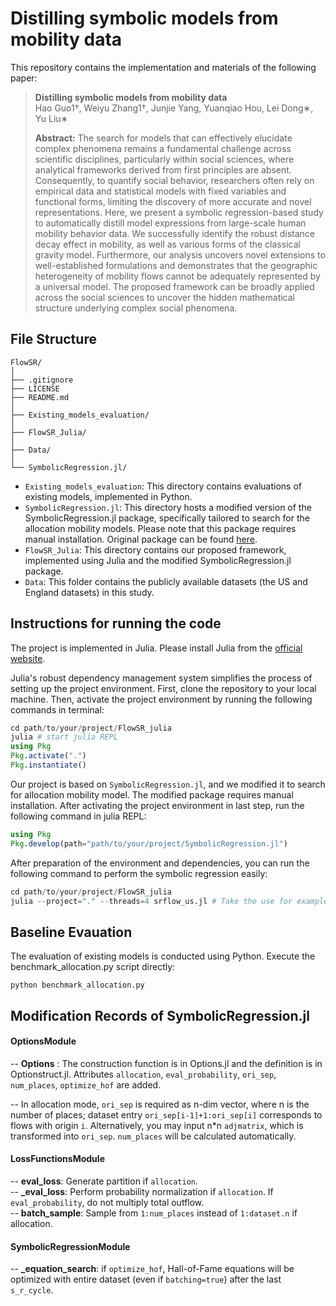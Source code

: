 # Distilling symbolic models from mobility data

This repository contains the implementation and materials of the following paper:
>**Distilling symbolic models from mobility data**   
Hao Guo1†, Weiyu Zhang1†, Junjie Yang, Yuanqiao Hou, Lei Dong∗, Yu Liu∗
>  
>**Abstract:** The search for models that can effectively elucidate complex phenomena remains a fundamental challenge across scientific disciplines, particularly within social sciences, where analytical frameworks derived from first principles are absent. Consequently, to quantify social behavior, researchers often rely on empirical data and statistical models with fixed variables and functional forms, limiting the discovery of more accurate and novel representations. Here, we present a symbolic regression-based study to automatically distill model expressions from large-scale human mobility behavior data. We successfully identify the robust distance decay effect in mobility, as well as various forms of the classical gravity model. Furthermore, our analysis uncovers novel extensions to well-established formulations and demonstrates that the geographic heterogeneity of mobility flows cannot be adequately represented by a universal model. The proposed framework can be broadly applied across the social sciences to uncover the hidden mathematical structure underlying complex social phenomena.

## File Structure
    FlowSR/
    │
    ├── .gitignore              
    ├── LICENSE                 
    ├── README.md              
    │
    ├── Existing_models_evaluation/  
    │
    ├── FlowSR_Julia/               
    │   
    ├── Data/
    │
    └── SymbolicRegression.jl/     

- `Existing_models_evaluation`: This directory contains evaluations of existing models, implemented in Python.
- `SymbolicRegression.jl`: This directory hosts a modified version of the SymbolicRegression.jl package, specifically tailored to search for the allocation mobility models. Please note that this package requires manual installation. Original package can be found [here](   https://github.com/MilesCranmer/SymbolicRegression.jl).
- `FlowSR_Julia`: This directory contains our proposed framework, implemented using Julia and the modified SymbolicRegression.jl package.
- `Data`: This folder contains the publicly available datasets (the US and England datasets) in this study.

## Instructions for running the code
The project is implemented in Julia. Please install Julia from the [official website](https://julialang.org/downloads/).

Julia's robust dependency management system simplifies the process of setting up the project environment. First, clone the repository to your local machine. Then, activate the project environment by running the following commands in terminal:
```julia
cd path/to/your/project/FlowSR_julia
julia # start julia REPL
using Pkg
Pkg.activate(".")
Pkg.instantiate()
```

Our project is based on `SymbolicRegression.jl`, and we modified it to search for allocation mobility model. The modified package requires manual installation. After activating the project environment in last step, run the following command in julia REPL:
```julia
using Pkg
Pkg.develop(path="path/to/your/project/SymbolicRegression.jl")
```

After preparation of the environment and dependencies, you can run the following command to perform the symbolic regression easily:

```julia
cd path/to/your/project/FlowSR_julia
julia --project="." --threads=4 srflow_us.jl # Take the use for example 
```


## Baseline Evauation
The evaluation of existing models is conducted using Python. Execute the benchmark_allocation.py script directly:
```
python benchmark_allocation.py
```

## Modification Records of SymbolicRegression.jl 

#### OptionsModule

--  **Options** : The construction function is in Options.jl and the definition is in Optionstruct.jl. Attributes `allocation`, `eval_probability`, `ori_sep`, `num_places`,  `optimize_hof` are added.  

-- In allocation mode, `ori_sep` is required as n-dim vector, where n is the number of places; dataset entry `ori_sep[i-1]+1:ori_sep[i]` corresponds to flows with origin `i`. Alternatively, you may input n*n `adjmatrix`, which is transformed into `ori_sep`. `num_places` will be calculated automatically.  

#### LossFunctionsModule

-- **eval_loss**: Generate partition if `allocation`.  
-- **_eval_loss**: Perform probability normalization if `allocation`. If `eval_probability`, do not multiply total outflow.  
-- **batch_sample**: Sample from `1:num_places` instead of `1:dataset.n` if allocation.

#### SymbolicRegressionModule
-- **_equation_search**: if `optimize_hof`, Hall-of-Fame equations will be optimized with entire dataset (even if `batching=true`) after the last `s_r_cycle`.
